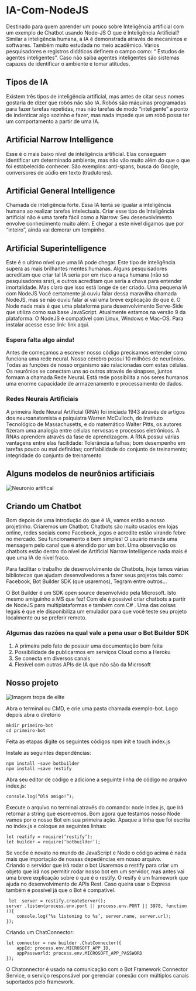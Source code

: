 # IA-Com-NodeJS
Destinado para quem aprender um pouco sobre Inteligência artificial com um exemplo de Chatbot usando Node-JS
O que é Inteligência Artificial?
Similar a inteligência humana, a IA é demonstrada através de mecanimos e softwares. Também muito estudada no meio acadêmico. Vários pesquisadores e registros didáticos definem o campo como: “ Estudos de agentes inteligentes”. Caso não saiba agentes inteligentes são sistemas capazes de identificar o ambiente e tomar atitudes. 

## Tipos de IA
 Existem três tipos de inteligência artificial, mas antes de citar seus nomes gostaria de dizer que robốs não são IA. Robốs são máquinas programadas para fazer tarefas repetidas, mas não tarefas de modo “inteligente” a ponto de indenticar algo sozinho e fazer, mas nada impede que um robô possa ter um comportamento a partir de uma IA.
   
## Artificial Narrow Intelligence
Esse é o mais baixo nível de inteligência artificial. Elas conseguem identificar um determinado ambiente, mas não vão muito além do que o que foi estabelecido conhecer. São exemplos: anti-spans, busca do Google, conversores de aúdio em texto (tradutores). 
## Artificial General Intelligence
 Chamada de inteligência forte. Essa IA tenta se igualar a inteligência humana ao realizar tarefas intelectuais. Criar esse tipo de Inteligência artificial não é uma tarefa fácil como a Narrow. Seu desenvolvimento envolve conhecimento muito além. E chegar a este nível digamos que por “inteiro”, ainda vai demorar um tempinho. 
## Artificial Superintelligence
 Este é o ultimo nível que uma IA pode chegar. Este tipo de inteligência supera as mais brilhantes mentes humanas. Alguns pesquisadores acreditam que criar tal IA seria por em risco a raça humana (não só pesquisadores srsr), e outros acreditam que seria a chava para entender imortalidade. Mas claro que isso está longe de ser criado. 
Uma pequena IA com NodeJS
  Você certamente já ouviu falar dessa maravilha chamada NodeJS, mas se não ouviu falar aí vai uma breve explicação do que é. O Node nada mais é que uma plataforma para desenvolvimento Serve-Side que utiliza como sua base JavaScript. Atualmente estamos na versão 9 da plataforma. O NodeJS é compatível com Linux, Windows e Mac-OS. Para instalar acesse esse link: link aqui.   


### Espera falta algo ainda!
 Antes de começamos a escrever nosso código precisamos entender como funciona uma rede neural.  Nosso cérebro possuí 10 milhões de neurốnios. Todas as funções de nosso organismo são ralacionadas com estas células. Os neurônios se conectam uns ao outros através de sinapses, juntos formam a chamada Rede Neural. Está rede possibilita a nós seres humanos uma enorme capacidade de armazenamento e processamento de dados.
 
  
### Redes Neurais Artificiais
 A primeira Rede Neural Artificial (RNA) foi iniciada 1943 através de artigos dos neuroanatomista e psiquiatra Warren McCulloch, do Instituto Tecnológico de Massachusetts, e do matemático Walter Pitts, os autores fizeram uma analogia entre células nervosas e processos eletrônicos. A RNAs aprendem através da fase de aprendizagem. A RNA possui várias vantagens entre elas facilidade:
Tolerância a falhas; 
bom desempenho em tarefas pouco ou mal definidas;
confiabilidade do conjunto de treinamento;
integridade do conjunto de treinamento

   
## Alguns modelos de neurônios artificiais

![Neuronio artifical](http://www.cerebromente.org.br/n05/tecnologia/image11.gif)

## Criando um Chatbot
Bom depois de uma introdução do que é IA, vamos então a nosso projetinho. Criaremos um Chatbot. Chatbots são muito usados em lojas online, redes sociais como Facebook, jogos e acredite estão virando febre no mercado. Seu funcionamento é bem simples! O usuário manda uma mensagem pelo canal que é atendido por um bot. Uma observação os chatbots estão dentro do nível de Artificial Narrow Intelligence nada mais é que uma IA de nível fraco.    

Para facilitar o trabalho de desenvolvimento de Chatbots, hoje temos várias bibliotecas que ajudam desenvolvedores a fazer seus projetos tais como: Facebook, Bot Builder SDK (que usaremos), Tegram entre outros… 

O Bot Builder é um SDK open source desenvolvido pela Microsoft. Isto mesmo amiguinho a MS que fez! Com ele é possível criar chatbots a partir de NodeJS para multiplataformas e também com C# . Uma das coisas legais é que ele disponibiliza um emulador para que você teste seu projeto localmente ou se preferir remoto.  

### Algumas das razões na qual vale a pena usar o Bot Builder SDK
1. A primeira pelo fato de possuir uma documentação bem feita 
2. Possibilidade de publicarmos em serviços Cloud como a Heroku
3. Se conecta em diversos canais 
4. Flexível com outras APIs de IA que não são da Microsoft

## Nosso projeto 
![Imagem tropa de elite](http://geradormemes.com/media/created/sbaqiy.jpg)

Abra o terminal ou CMD, e crie uma pasta chamada exemplo-bot. Logo depois abra o diretório

```
mkdir primeiro-bot
cd primeiro-bot
```
Feita as etapas digite os seguintes códigos npm init e touch index.js



Instale as seguintes dependências: 
```
npm install –save botbuilder 
npm install –save restify 
```
Abra seu editor de código e adicione a seguinte linha de código no arquivo index.js:
```
console.log(“Olá amigo!”);
```
Execute o arquivo no terminal através do comando: node index.js, que irá retornar a string que escrevemos.
Bom agora que testamos nosso Node vamos por o nosso Bot em sua primeira ação. Apaque a linha que foi escrita no index.js e coloque as seguintes linhas:
```
let reatify = require(‘restify’); 
let builder = require(‘botbuilder’);
```
 Se vocốe é novato no mundo de JavaScript e Node o código acima é nada mais que importação de nossas depedências em nosso arquivo.  
Criando o servidor que irá rodar o bot
  Usaremos o restify para criar um objeto que irá nos permitir rodar nosso bot em um servidor, mas antes vai uma breve explicação sobre o que é o restify. O resify é um framework que ajuda no desenvolvimento de APIs Rest. Caso queira usar o Express também é possível já que o Bot é compatível. 
  
``` 
 let  server = restify.createServer();
server .listen(process.env.port || process.env.PORT || 3978, function (){
	console.log(‘%s listening to %s’, server.name, server.url);
});
```
Criando um ChatConnector:

```
let connector = new builder .ChatConnector({
	appId: process.env.MICROSOFT_APP_ID,
	appPassworld: process.env.MICROSOFT_APP_PASSWORD
});
```
 O Chatonnector é usado na comunicação com o Bot Framework Connector Service, o serviço responsável por gerenciar conexão com múltiplos canais suportados pelo framework.
